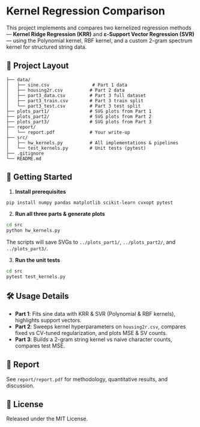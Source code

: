# Kernel Regression Comparison

This project implements and compares two kernelized regression methods— **Kernel Ridge Regression (KRR)** and **ε-Support Vector Regression (SVR)**— using the Polynomial kernel, RBF kernel, and a custom 2-gram spectrum kernel for structured string data.

## 📁 Project Layout

```
├── data/
│   ├── sine.csv                # Part 1 data
│   ├── housing2r.csv          # Part 2 data
│   ├── part3_data.csv         # Part 3 full dataset
│   ├── part3_train.csv        # Part 3 train split
│   └── part3_test.csv         # Part 3 test split
├── plots_part1/               # SVG plots from Part 1
├── plots_part2/               # SVG plots from Part 2
├── plots_part3/               # SVG plots from Part 3
├── report/
│   └── report.pdf             # Your write-up
├── src/
│   ├── hw_kernels.py          # All implementations & pipelines
│   └── test_kernels.py        # Unit tests (pytest)
├── .gitignore
└── README.md
```

## 🚀 Getting Started

1. **Install prerequisites**

```bash
pip install numpy pandas matplotlib scikit-learn cvxopt pytest
```

2. **Run all three parts & generate plots**

```bash
cd src
python hw_kernels.py
```

The scripts will save SVGs to `../plots_part1/`, `../plots_part2/`, and `../plots_part3/`.

3. **Run the unit tests**

```bash
cd src
pytest test_kernels.py
```

## 🛠️ Usage Details

* **Part 1**: Fits sine data with KRR & SVR (Polynomial & RBF kernels), highlights support vectors.
* **Part 2**: Sweeps kernel hyperparameters on `housing2r.csv`, compares fixed vs CV-tuned regularization, and plots MSE & SV counts.
* **Part 3**: Builds a 2-gram string kernel vs naive character counts, compares test MSE.

## 📄 Report

See `report/report.pdf` for methodology, quantitative results, and discussion.

## 📜 License

Released under the MIT License.